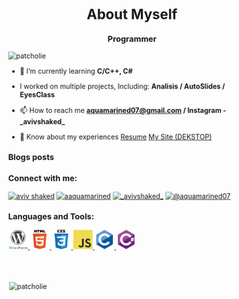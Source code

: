 <h1 align="center">About Myself</h1>
<h3 align="center">Programmer</h3>

<p align="left"> <img src="https://komarev.com/ghpvc/?username=patcholie&label=Profile%20views&color=0e75b6&style=flat" alt="patcholie" /> </p>

- 🌱 I’m currently learning **C/C++, C#**

- I worked on multiple projects, Including: **Analisis / AutoSlides / EyesClass**

- 📫 How to reach me **aquamarined07@gmail.com / Instagram - \_avivshaked_**

- 📄 Know about my experiences [Resume](https://docs.google.com/document/d/1fZQGMS72E4LigVV3l1WLX_gFl5fiUsBWhaMZqYx9bXk/edit?usp=sharing) [My Site (DEKSTOP)](https://patcholie.github.io)


### Blogs posts
<!-- BLOG-POST-LIST:START -->
<!-- BLOG-POST-LIST:END -->

<h3 align="left">Connect with me:</h3>
<p align="left">
<a href="https://www.linkedin.com/in/aviv-shaked-59a4b7271/" target="blank"><img align="center" src="https://raw.githubusercontent.com/rahuldkjain/github-profile-readme-generator/master/src/images/icons/Social/linked-in-alt.svg" alt="aviv shaked" height="30" width="40" /></a>
<a href="https://fb.com/aaquamarined" target="blank"><img align="center" src="https://raw.githubusercontent.com/rahuldkjain/github-profile-readme-generator/master/src/images/icons/Social/facebook.svg" alt="aaquamarined" height="30" width="40" /></a>
<a href="https://instagram.com/_avivshaked_" target="blank"><img align="center" src="https://raw.githubusercontent.com/rahuldkjain/github-profile-readme-generator/master/src/images/icons/Social/instagram.svg" alt="_avivshaked_" height="30" width="40" /></a>
<a href="https://medium.com/@aquamarined07" target="blank"><img align="center" src="https://raw.githubusercontent.com/rahuldkjain/github-profile-readme-generator/master/src/images/icons/Social/medium.svg" alt="@aquamarined07" height="30" width="40" /></a>
</p>

<h3 align="left">Languages and Tools:</h3>
<p align="left">
  <a href="https://wordpress.org" target="_blank" rel="noreferrer">
    <img src="https://raw.githubusercontent.com/devicons/devicon/master/icons/wordpress/wordpress-original.svg" alt="wordpress" width="40" height="40"/>
  </a>
  <a href="https://www.w3.org/html/" target="_blank" rel="noreferrer">
    <img src="https://raw.githubusercontent.com/devicons/devicon/master/icons/html5/html5-original-wordmark.svg" alt="html5" width="40" height="40"/>
  </a>
  <a href="https://www.w3.org/Style/CSS/" target="_blank" rel="noreferrer">
    <img src="https://raw.githubusercontent.com/devicons/devicon/master/icons/css3/css3-original-wordmark.svg" alt="css" width="40" height="40"/>
  </a>
  <a href="https://developer.mozilla.org/en-US/docs/Web/JavaScript" target="_blank" rel="noreferrer">
    <img src="https://raw.githubusercontent.com/devicons/devicon/master/icons/javascript/javascript-original.svg" alt="javascript" width="40" height="40"/>
  </a>
  <a href="https://devdocs.io/c/" target="_blank" rel="noreferrer">
    <img src="https://raw.githubusercontent.com/devicons/devicon/master/icons/c/c-original.svg" alt="c" width="40" height="40"/>
  </a>
  <a href="https://docs.microsoft.com/en-us/dotnet/csharp/" target="_blank" rel="noreferrer">
    <img src="https://raw.githubusercontent.com/devicons/devicon/master/icons/csharp/csharp-original.svg" alt="csharp" width="40" height="40"/>
  </a>
</p>

<br></br>

 <img align="left" style="border: 2px solid white; margin-right: -200px;" src="https://media.discordapp.net/attachments/735810937348423730/1116709064521560204/profile.png" alt="patcholie" />
